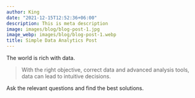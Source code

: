 ```yaml
---
author: King
date: "2021-12-15T12:52:36+06:00"
description: This is meta description
image: images/blog/blog-post-1.jpg
image_webp: images/blog/blog-post-1.webp
title: Simple Data Analytics Post
---
```


The world is rich with data.

> With the right objective, correct data and advanced analysis tools, data can lead to intuitive decisions.

Ask the relevant questions and find the best solutions.